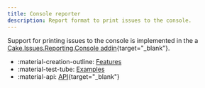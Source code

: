 ```yaml
---
title: Console reporter
description: Report format to print issues to the console.
---
```


Support for printing issues to the console is implemented in the
a [Cake.Issues.Reporting.Console addin](https://cakebuild.net/extensions/cake-issues-reporting-console/){target="_blank"}.

<div class="grid cards" markdown>

- :material-creation-outline: [Features](features.md)
- :material-test-tube: [Examples](examples.md)
- :material-api: [API](https://cakebuild.net/extensions/cake-issues-reporting-console){target="_blank"}

</div>

